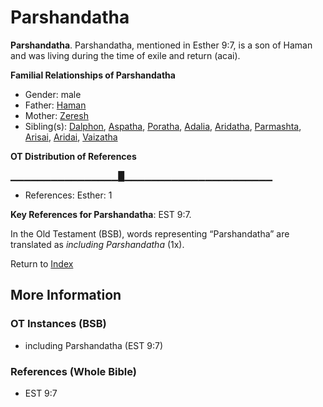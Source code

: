 # Parshandatha
**Parshandatha**. 
Parshandatha, mentioned in Esther 9:7, is a son of Haman and was living during the time of exile and return (acai). 




**Familial Relationships of Parshandatha**


* Gender: male
* Father: [Haman](Haman.md)
* Mother: [Zeresh](Zeresh.md)
* Sibling(s): [Dalphon](Dalphon.md), [Aspatha](Aspatha.md), [Poratha](Poratha.md), [Adalia](Adalia.md), [Aridatha](Aridatha.md), [Parmashta](Parmashta.md), [Arisai](Arisai.md), [Aridai](Aridai.md), [Vaizatha](Vaizatha.md)


**OT Distribution of References**

▁▁▁▁▁▁▁▁▁▁▁▁▁▁▁▁█▁▁▁▁▁▁▁▁▁▁▁▁▁▁▁▁▁▁▁▁▁▁
* References: Esther: 1



**Key References for Parshandatha**: 
EST 9:7. 


In the Old Testament (BSB), words representing “Parshandatha” are translated as 
*including Parshandatha* (1x). 




Return to [Index](00-Index.md)

## More Information

### OT Instances (BSB)

* including Parshandatha (EST 9:7)



### References (Whole Bible)

* EST 9:7



